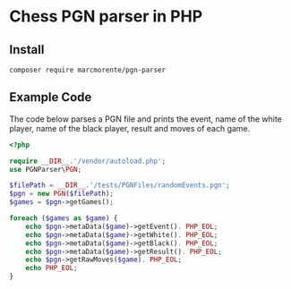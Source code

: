 # Chess PGN parser in PHP

Install
-------
	composer require marcmorente/pgn-parser

## Example Code
The code below parses a PGN file and prints the event, name of the white player, name of the black player, result and moves of each game.

```php
<?php

require __DIR__.'/vendor/autoload.php';
use PGNParser\PGN;

$filePath = __DIR__.'/tests/PGNFiles/randomEvents.pgn';
$pgn = new PGN($filePath);
$games = $pgn->getGames();

foreach ($games as $game) {
    echo $pgn->metaData($game)->getEvent(). PHP_EOL;
    echo $pgn->metaData($game)->getWhite(). PHP_EOL;
    echo $pgn->metaData($game)->getBlack(). PHP_EOL;
    echo $pgn->metaData($game)->getResult(). PHP_EOL;
    echo $pgn->getRawMoves($game). PHP_EOL;
    echo PHP_EOL;
}
```
